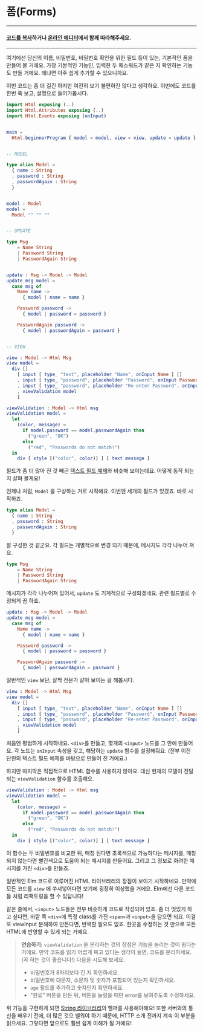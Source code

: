 # 폼\(Forms\)

---

#### [코드를 복사](https://github.com/evancz/elm-architecture-tutorial/)하거나 [온라인 에디터](http://elm-lang.org/examples/form)에서 함께 따라해주세요.

---

여기에선 당신의 이름, 비밀번호, 비밀번호 확인을 위한 필드 등이 있는, 기본적인 폼을 만들어 볼 거에요. 가장 기본적인 기능인, 입력한 두 패스워드가 같은 지 확인하는 기능도 만들 거에요. 왜냐면 아주 쉽게 추가할 수 있으니까요.

이번 코드는 좀 더 길긴 하지만 여전히 보기 불편하진 않다고 생각하요. 이번에도 코드를 한번 쭉 보고, 설명으로 들어가봅시다.

```elm
import Html exposing (..)
import Html.Attributes exposing (..)
import Html.Events exposing (onInput)


main =
  Html.beginnerProgram { model = model, view = view, update = update }


-- MODEL

type alias Model =
  { name : String
  , password : String
  , passwordAgain : String
  }


model : Model
model =
  Model "" "" ""


-- UPDATE

type Msg
    = Name String
    | Password String
    | PasswordAgain String


update : Msg -> Model -> Model
update msg model =
  case msg of
    Name name ->
      { model | name = name }

    Password password ->
      { model | password = password }

    PasswordAgain password ->
      { model | passwordAgain = password }


-- VIEW

view : Model -> Html Msg
view model =
  div []
    [ input [ type_ "text", placeholder "Name", onInput Name ] []
    , input [ type_ "password", placeholder "Password", onInput Password ] []
    , input [ type_ "password", placeholder "Re-enter Password", onInput PasswordAgain ] []
    , viewValidation model
    ]

viewValidation : Model -> Html msg
viewValidation model =
  let
    (color, message) =
      if model.password == model.passwordAgain then
        ("green", "OK")
      else
        ("red", "Passwords do not match!")
  in
    div [ style [("color", color)] ] [ text message ]
```

필드가 좀 더 많아 진 것 빼곤 [텍스트 필드 예제](text_fields.md)와 비슷해 보이는데요. 어떻게 동작 되는지 살펴 볼게요!

언제나 처럼, `Model` 을 구상하는 거로 시작해요. 이번엔 세개의 필드가 있겠죠. 바로 시작하죠.

```elm
type alias Model =
  { name : String
  , password : String
  , passwordAgain : String
  }
```

잘 구성한 것 같군요. 각 필드는 개별적으로 변경 되기 때문에, 메시지도 각각 나누어 져요.

```elm
type Msg
    = Name String
    | Password String
    | PasswordAgain String
```

메시지가 각각 나누어져 있어서, `update` 도 기계적으로 구성되겠네요. 관련 필드별로 수정되게 끔 하죠.

```elm
update : Msg -> Model -> Model
update msg model =
  case msg of
    Name name ->
      { model | name = name }

    Password password ->
      { model | password = password }

    PasswordAgain password ->
      { model | passwordAgain = password }
```

일반적인 `view` 보단, 살짝 전문가 같아 보이는 걸 해봅시다.

```elm
view : Model -> Html Msg
view model =
  div []
    [ input [ type_ "text", placeholder "Name", onInput Name ] []
    , input [ type_ "password", placeholder "Password", onInput Password ] []
    , input [ type_ "password", placeholder "Re-enter Password", onInput PasswordAgain ] []
    , viewValidation model
    ]
```

처음엔 평범하게 시작하네요. `<div>`를 만들고, 몇개의 `<input>` 노드를 그 안에 만들어요. 각 노드는 `onInput` 속성을 갖고, 해당하는 `update` 함수를 설정해줘요. \(전부 이전 단원의 텍스트 필드 예제를 바탕으로 만들어 진 거에요.\)

하지만 마지막은 직접적으로 HTML 함수를 사용하지 않아요. 대신 현재의 모델이 전달되는 `viewValidation` 함수를 호출해요.

```elm
viewValidation : Model -> Html msg
viewValidation model =
  let
    (color, message) =
      if model.password == model.passwordAgain then
        ("green", "OK")
      else
        ("red", "Passwords do not match!")
  in
    div [ style [("color", color)] ] [ text message ]
```

이 함수는 두 비밀번호를 비교한 뒤, 매칭 된다면 초록색으로 가능하다는 메시지를, 매칭되지 않는다면 빨간색으로 도움이 되는 메시지를 만들어요. 그리고 그 정보로 화려한 메시지를 가진 `<div>`를 만들죠.

일반적인 Elm 코드로 이루어진 HTML 라이브러리의 장점이 보이기 시작하네요. 만약에 모든 코드를 `view` 에 쑤셔넣어다면 보기에 굉장히 이상했을 거에요. Elm에선 다른 코드들 처럼 리팩토링을 할 수 있답니다!

같은 줄에서, `<input>` 노드들은 전부 비슷하게 코드로 작성되어 있죠. 좀 더 멋있게 하고 싶다면, 바깥 쪽 `<div>`에 특정 class를 가진 `<span>`과 `<input>`을 담으면 되요. 이걸 또 viewInput 분해하여 만든다면, 반복할 필요도 없죠. 한곳을 수정하는 것 만으로 모든 HTML에 반영할 수 있게 되는 거에요.

> **연습하기:**  `viewValidation` 을 분리하는 것의 장점은 기능을 늘리는 것이 쉽다는 거에요. 만약 코드를 읽기 어렵게 짜고 있다는 생각이 들면, 코드를 분리하세요. \(꼭 하는 것이 좋습니다!\) 다음을 시도해 보세요.
>
> * 비밀번호가 8자리보다 긴 지 확인하세요.
> * 비밀번호에 대문자, 소문자 및 숫자가 포함되어 있는지 확인하세요.
> * `age` 필드를 추가하고 숫자인지 확인하세요.
> * "완료" 버튼을 만든 뒤, 버튼을 눌렀을 때만 error를 보여주도록 수정하세요.

위 기능을 구현하게 되면 [String 라이브러리](http://package.elm-lang.org/packages/elm-lang/core/latest/String)의 헬퍼를 사용해야해요! 또한 서버와의 통신을 배우기 전에, 더 많은 것으 밸워야 하기 때문에, HTTP 소개 전까지 계속 이 부분을 읽으세요. 그렇다면 앞으로도 훨씬 쉽게 이해가 될 거에요!

